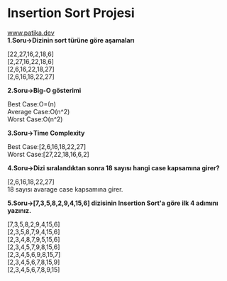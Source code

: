 # Insertion Sort Projesi
www.patika.dev  
**1.Soru->Dizinin sort türüne göre aşamaları**

[22,27,16,2,18,6]   
[2,27,16,22,18,6]  
[2,6,16,22,18,27]  
[2,6,16,18,22,27]  

**2.Soru->Big-O gösterimi**

Best Case:O=(n)  
Average Case:O(n^2)  
Worst Case:O(n^2)  

**3.Soru->Time Complexity**

Best Case:[2,6,16,18,22,27]  
Worst Case:[27,22,18,16,6,2]  

**4.Soru->Dizi sıralandıktan sonra 18 sayısı hangi case kapsamına girer?**

[2,6,16,18,22,27]  
18 sayısı avarage case kapsamına girer.  

**5.Soru->[7,3,5,8,2,9,4,15,6] dizisinin Insertion Sort'a göre ilk 4 adımını yazınız.**

[7,3,5,8,2,9,4,15,6]   
[2,3,5,8,7,9,4,15,6]    
[2,3,4,8,7,9,5,15,6]  
[2,3,4,5,7,9,8,15,6]  
[2,3,4,5,6,9,8,15,7]  
[2,3,4,5,6,7,8,15,9]  
[2,3,4,5,6,7,8,9,15]   









